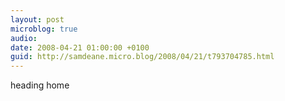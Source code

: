 ```yaml
---
layout: post
microblog: true
audio: 
date: 2008-04-21 01:00:00 +0100
guid: http://samdeane.micro.blog/2008/04/21/t793704785.html
---
```

heading home
